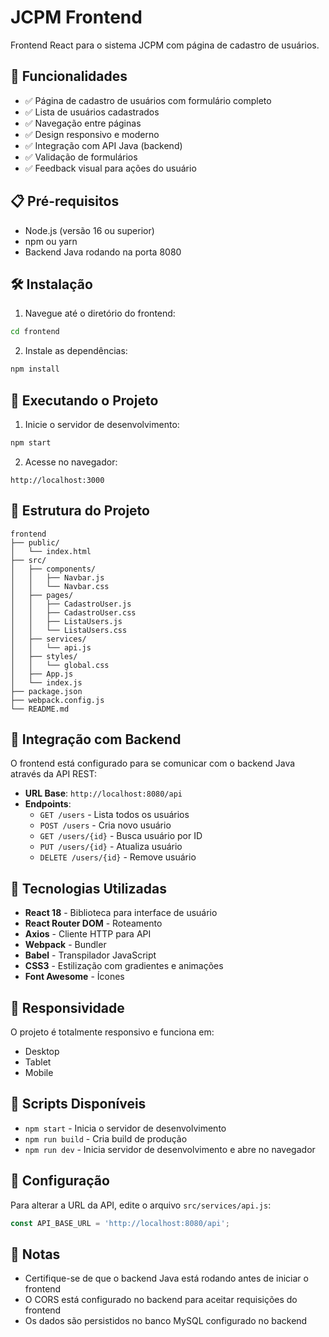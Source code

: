 # JCPM Frontend

Frontend React para o sistema JCPM com página de cadastro de usuários.

## 🚀 Funcionalidades

- ✅ Página de cadastro de usuários com formulário completo
- ✅ Lista de usuários cadastrados
- ✅ Navegação entre páginas
- ✅ Design responsivo e moderno
- ✅ Integração com API Java (backend)
- ✅ Validação de formulários
- ✅ Feedback visual para ações do usuário

## 📋 Pré-requisitos

- Node.js (versão 16 ou superior)
- npm ou yarn
- Backend Java rodando na porta 8080

## 🛠️ Instalação

1. Navegue até o diretório do frontend:
```bash
cd frontend
```

2. Instale as dependências:
```bash
npm install
```

## 🚀 Executando o Projeto

1. Inicie o servidor de desenvolvimento:
```bash
npm start
```

2. Acesse no navegador:
```
http://localhost:3000
```

## 📁 Estrutura do Projeto

```
frontend
├── public/
│   └── index.html
├── src/
│   ├── components/
│   │   ├── Navbar.js
│   │   └── Navbar.css
│   ├── pages/
│   │   ├── CadastroUser.js
│   │   ├── CadastroUser.css
│   │   ├── ListaUsers.js
│   │   └── ListaUsers.css
│   ├── services/
│   │   └── api.js
│   ├── styles/
│   │   └── global.css
│   ├── App.js
│   └── index.js
├── package.json
├── webpack.config.js
└── README.md
```

## 🔗 Integração com Backend

O frontend está configurado para se comunicar com o backend Java através da API REST:

- **URL Base**: `http://localhost:8080/api`
- **Endpoints**:
  - `GET /users` - Lista todos os usuários
  - `POST /users` - Cria novo usuário
  - `GET /users/{id}` - Busca usuário por ID
  - `PUT /users/{id}` - Atualiza usuário
  - `DELETE /users/{id}` - Remove usuário

## 🎨 Tecnologias Utilizadas

- **React 18** - Biblioteca para interface de usuário
- **React Router DOM** - Roteamento
- **Axios** - Cliente HTTP para API
- **Webpack** - Bundler
- **Babel** - Transpilador JavaScript
- **CSS3** - Estilização com gradientes e animações
- **Font Awesome** - Ícones

## 📱 Responsividade

O projeto é totalmente responsivo e funciona em:
- Desktop
- Tablet
- Mobile

## 🚀 Scripts Disponíveis

- `npm start` - Inicia o servidor de desenvolvimento
- `npm run build` - Cria build de produção
- `npm run dev` - Inicia servidor de desenvolvimento e abre no navegador

## 🔧 Configuração

Para alterar a URL da API, edite o arquivo `src/services/api.js`:

```javascript
const API_BASE_URL = 'http://localhost:8080/api';
```

## 📝 Notas

- Certifique-se de que o backend Java está rodando antes de iniciar o frontend
- O CORS está configurado no backend para aceitar requisições do frontend
- Os dados são persistidos no banco MySQL configurado no backend




